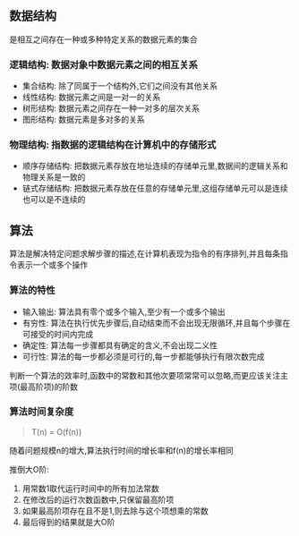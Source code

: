 ## 数据结构

是相互之间存在一种或多种特定关系的数据元素的集合

### 逻辑结构: 数据对象中数据元素之间的相互关系

+ 集合结构: 除了同属于一个结构外,它们之间没有其他关系
+ 线性结构: 数据元素之间是一对一的关系
+ 树形结构: 数据元素之间存在一种一对多的层次关系
+ 图形结构: 数据元素是多对多的关系

### 物理结构: 指数据的逻辑结构在计算机中的存储形式

+ 顺序存储结构: 把数据元素存放在地址连续的存储单元里,数据间的逻辑关系和物理关系是一致的
+ 链式存储结构: 把数据元素存放在任意的存储单元里,这组存储单元可以是连续也可以是不连续的

## 算法

算法是解决特定问题求解步骤的描述,在计算机表现为指令的有序排列,并且每条指令表示一个或多个操作

### 算法的特性

+ 输入输出: 算法具有零个或多个输入,至少有一个或多个输出
+ 有穷性: 算法在执行优先步骤后,自动结束而不会出现无限循环,并且每个步骤在可接受的时间内完成
+ 确定性: 算法每一步骤都具有确定的含义,不会出现二义性
+ 可行性: 算法的每一步都必须是可行的,每一步都能够执行有限次数完成

判断一个算法的效率时,函数中的常数和其他次要项常常可以忽略,而更应该关注主项(最高阶项)的阶数

### 算法时间复杂度

> T(n) = O(f(n))

随着问题规模n的增大,算法执行时间的增长率和f(n)的增长率相同

推倒大O阶:

1. 用常数1取代运行时间中的所有加法常数
2. 在修改后的运行次数函数中,只保留最高阶项
3. 如果最高阶项存在且不是1,则去除与这个项想乘的常数
4. 最后得到的结果就是大O阶
